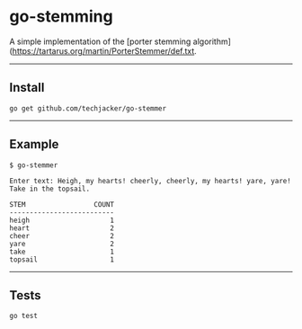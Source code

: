 # go-stemming

A simple implementation of the [porter stemming algorithm](https://tartarus.org/martin/PorterStemmer/def.txt.

-----------------------------------------------------------

## Install

```
go get github.com/techjacker/go-stemmer
```

-----------------------------------------------------------

## Example

```
$ go-stemmer

Enter text: Heigh, my hearts! cheerly, cheerly, my hearts! yare, yare! Take in the topsail.

STEM                 COUNT
--------------------------
heigh                    1
heart                    2
cheer                    2
yare                     2
take                     1
topsail                  1
```

-----------------------------------------------------------

## Tests

```
go test
```
